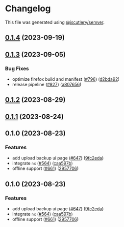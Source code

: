 # Changelog

This file was generated using [@jscutlery/semver](https://github.com/jscutlery/semver).

## [0.1.4](https://github.com/CryptKeeperZK/crypt-keeper-extension/compare/@cryptkeeperzk/eslint-config-base-0.1.3...@cryptkeeperzk/eslint-config-base-0.1.4) (2023-09-19)

## [0.1.3](https://github.com/CryptKeeperZK/crypt-keeper-extension/compare/@cryptkeeperzk/eslint-config-base-0.1.2...@cryptkeeperzk/eslint-config-base-0.1.3) (2023-09-05)


### Bug Fixes

* optimize firefox build and manifest ([#796](https://github.com/CryptKeeperZK/crypt-keeper-extension/issues/796)) ([d2bda92](https://github.com/CryptKeeperZK/crypt-keeper-extension/commit/d2bda927621de06f8ec95cbbcc216fb1a73d154c))
* release pipeline ([#827](https://github.com/CryptKeeperZK/crypt-keeper-extension/issues/827)) ([a807656](https://github.com/CryptKeeperZK/crypt-keeper-extension/commit/a807656225317a410ce74a92243b634fcea84015))

## [0.1.2](https://github.com/CryptKeeperZK/crypt-keeper-extension/compare/@cryptkeeperzk/eslint-config-base-0.1.1...@cryptkeeperzk/eslint-config-base-0.1.2) (2023-08-29)

## [0.1.1](https://github.com/CryptKeeperZK/crypt-keeper-extension/compare/@cryptkeeperzk/eslint-config-base-0.1.0...@cryptkeeperzk/eslint-config-base-0.1.1) (2023-08-24)

## 0.1.0 (2023-08-23)


### Features

* add upload backup ui page ([#647](https://github.com/CryptKeeperZK/crypt-keeper-extension/issues/647)) ([9fc2eda](https://github.com/CryptKeeperZK/crypt-keeper-extension/commit/9fc2edad53b53f323020cb03e6523c96dce41258))
* integrate `nx` ([#564](https://github.com/CryptKeeperZK/crypt-keeper-extension/issues/564)) ([caa597b](https://github.com/CryptKeeperZK/crypt-keeper-extension/commit/caa597b7ba3acabd98502f8e860b482702887263))
* offline support ([#661](https://github.com/CryptKeeperZK/crypt-keeper-extension/issues/661)) ([2957706](https://github.com/CryptKeeperZK/crypt-keeper-extension/commit/2957706276d7f9b55ed8dcbd68d9bfbc5cba866e))

## 0.1.0 (2023-08-23)


### Features

* add upload backup ui page ([#647](https://github.com/CryptKeeperZK/crypt-keeper-extension/issues/647)) ([9fc2eda](https://github.com/CryptKeeperZK/crypt-keeper-extension/commit/9fc2edad53b53f323020cb03e6523c96dce41258))
* integrate `nx` ([#564](https://github.com/CryptKeeperZK/crypt-keeper-extension/issues/564)) ([caa597b](https://github.com/CryptKeeperZK/crypt-keeper-extension/commit/caa597b7ba3acabd98502f8e860b482702887263))
* offline support ([#661](https://github.com/CryptKeeperZK/crypt-keeper-extension/issues/661)) ([2957706](https://github.com/CryptKeeperZK/crypt-keeper-extension/commit/2957706276d7f9b55ed8dcbd68d9bfbc5cba866e))
